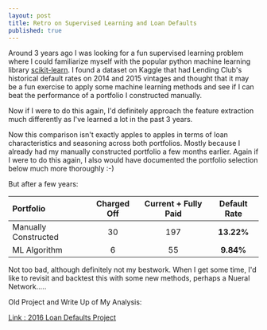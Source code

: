 ```yaml
---
layout: post
title: Retro on Supervised Learning and Loan Defaults
published: true
---
```


Around 3 years ago I was looking for a fun supervised learning problem where I could familiarize myself with the popular python machine learning library [scikit-learn](https://scikit-learn.org/stable/).  I found a dataset on Kaggle that had Lending Club's historical default rates on 2014 and 2015 vintages and thought that it may be a fun exercise to apply some machine learning methods and see if I can beat the performance of a portfolio I constructed manually.

Now if I were to do this again, I'd definitely approach the feature extraction much differently as I've learned a lot in the past 3 years. 

Now this comparison isn't exactly apples to apples in terms of loan characteristics and seasoning across both portfolios. Mostly because I already had my manually constructed portfolio a few months earlier.  Again if I were to do this again, I also would have documented the portfolio selection below much more thoroughly :-)   

But after a few years:

| Portfolio | Charged Off | Current + Fully Paid | Default Rate |
| :---  | :---: | :---: | :---: | 
| Manually Constructed | 30 | 197 | **13.22%** |
| ML Algorithm | 6 | 55 | **9.84%** |

Not too bad, although definitely not my bestwork.  When I get some time, I'd like to revisit and backtest this with some new methods, perhaps a Nueral Network.....

Old Project and Write Up of My Analysis:

[Link : 2016 Loan Defaults Project](https://github.com/vbhalla/Projects/tree/master/102016_loan_defaults)
